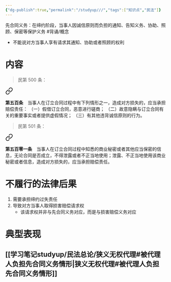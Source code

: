 ```yaml
---
{"dg-publish":true,"permalink":"/studyup///","tags":["知识点","民法"]}
---
```


先合同义务：在缔约阶段，当事人因诚信原则而负担的通知、告知义务、协助、照顾、保密等保护义务 #背诵/概念 
- 不能说对方当事人享有请求其通知、协助或者照顾的权利
# 内容
>民第 500 条：
<div class="transclusion internal-embed is-loaded"><a class="markdown-embed-link" href="/////#t500" aria-label="Open link"><svg xmlns="http://www.w3.org/2000/svg" width="24" height="24" viewBox="0 0 24 24" fill="none" stroke="currentColor" stroke-width="2" stroke-linecap="round" stroke-linejoin="round" class="svg-icon lucide-link"><path d="M10 13a5 5 0 0 0 7.54.54l3-3a5 5 0 0 0-7.07-7.07l-1.72 1.71"></path><path d="M14 11a5 5 0 0 0-7.54-.54l-3 3a5 5 0 0 0 7.07 7.07l1.71-1.71"></path></svg></a><div class="markdown-embed">



**第五百条**　当事人在订立合同过程中有下列情形之一，造成对方损失的，应当承担赔偿责任：
（一）假借订立合同，恶意进行磋商；
（二）故意隐瞒与订立合同有关的重要事实或者提供虚假情况；
（三）有其他违背诚信原则的行为。 

</div></div>


>民第 501 条：
<div class="transclusion internal-embed is-loaded"><a class="markdown-embed-link" href="/////#t501" aria-label="Open link"><svg xmlns="http://www.w3.org/2000/svg" width="24" height="24" viewBox="0 0 24 24" fill="none" stroke="currentColor" stroke-width="2" stroke-linecap="round" stroke-linejoin="round" class="svg-icon lucide-link"><path d="M10 13a5 5 0 0 0 7.54.54l3-3a5 5 0 0 0-7.07-7.07l-1.72 1.71"></path><path d="M14 11a5 5 0 0 0-7.54-.54l-3 3a5 5 0 0 0 7.07 7.07l1.71-1.71"></path></svg></a><div class="markdown-embed">



**第五百零一条**　当事人在订立合同过程中知悉的商业秘密或者其他应当保密的信息，无论合同是否成立，不得泄露或者不正当地使用；泄露、不正当地使用该商业秘密或者信息，造成对方损失的，应当承担赔偿责任。 

</div></div>

# 不履行的法律后果
1. 需要承担缔约过失责任
2. 导致对方当事人取得损害赔偿请求权
	- 该请求权并非与先合同义务对应，而是与损害赔偿义务对应
# 典型表现
## [[学习笔记studyup/民法总论/狭义无权代理#被代理人负担先合同义务情形\|狭义无权代理#被代理人负担先合同义务情形]]